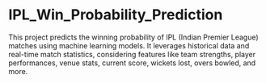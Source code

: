 # IPL_Win_Probability_Prediction
This project predicts the winning probability of IPL (Indian Premier League) matches using machine learning models. It leverages historical data and real-time match statistics, considering features like team strengths, player performances, venue stats, current score, wickets lost, overs bowled, and more.
